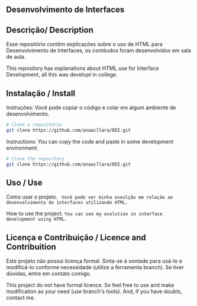 ## Desenvolvimento de Interfaces

## Descrição/ Description
Esse repositório contêm explicações sobre o uso de HTML para Desenvolvimento de Interfaces, os contéudos foram desenvolvidos em sala de aula.

This repository has explanations about HTML use for Interface Development, all this was developt in college. 
## Instalação / Install
Instruções: Você pode copiar o código e colar em algum ambiente de desenvolvimento.
```bash
# Clone o repositório
git clone https://github.com/anaacllara/DDI.git
```
Instructions: You can copy the code and paste in some development environment. 
```bash
# Clone the repository
git clone https://github.com/anaacllara/DDI.git
```
## Uso / Use 
Como usar o projeto.
``` Você pode ver minha evoulção em relação ao desenvolvimento de interfaces utilizando HTML.```

How to use the project.
``` You can see my evolution in interface development using HTML. ```
## Licença e Contribuição / Licence and Contribuition
Este projeto não possui licença formal. Sinta-se à vontade para usá-lo e modificá-lo conforme necessidade (utilize a ferramenta branch). Se tiver dúvidas, entre em contato comigo.

This project do not have formal licence. So feel free to use and make modification as your need (use branch's tools). And, if you have doubts, contact me.
